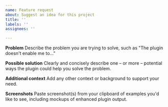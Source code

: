 ```yaml
---
name: Feature request
about: Suggest an idea for this project
title: ''
labels: ''
assignees: ''

---
```


**Problem**
Describe the problem you are trying to solve, such as "The plugin doesn't enable me to..."

**Possible solution**
Clearly and concisely describe one – or more – potential ways the plugin could help you solve the problem.

**Additional context**
Add any other context or background to support your need.

**Screenshots**
Paste screenshot(s) from your clipboard of examples you'd like to see, including mockups of enhanced plugin output.
